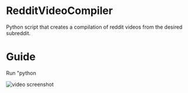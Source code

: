 # RedditVideoCompiler

Python script that creates a compilation of reddit videos from the desired subreddit.

# Guide

Run "python 


![video screenshot](https://github.com/ugokcesu/RedditVideoCompiler/blob/master/redditCapture.JPG)

